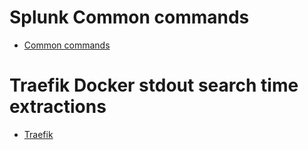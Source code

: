 # Splunk Common commands

- [Common commands](commands.md)

# Traefik Docker stdout search time extractions
- [Traefik](traefik-extraction.rex)
